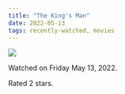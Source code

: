 ```yaml
---
title: "The King's Man"
date: 2022-05-13
tags: recently-watched, movies
---
```


<div class="letterboxd-movie-data-content">
   <p><img src="https://a.ltrbxd.com/resized/film-poster/4/0/7/8/5/5/407855-the-king-s-man-0-600-0-900-crop.jpg?v=2e3a40da08"/></p> <p>Watched on Friday May 13, 2022.</p> 
  <p>Rated 2 stars.<p>
  <div class="float-clear"></div>
</div>
